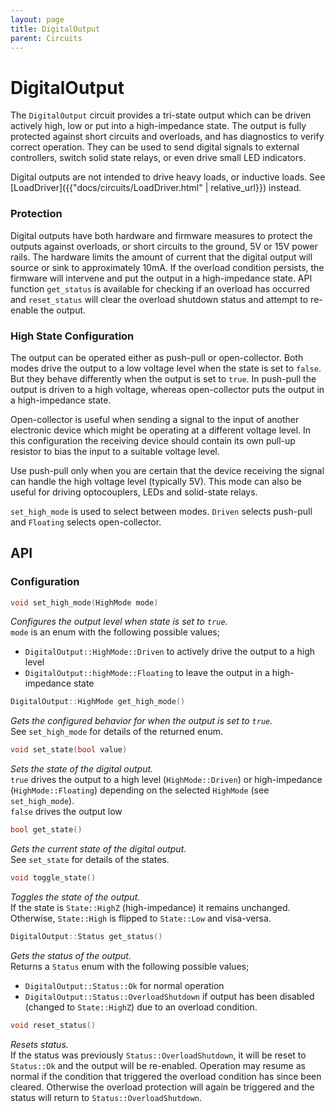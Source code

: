 ```yaml
---
layout: page
title: DigitalOutput
parent: Circuits
---
```


# DigitalOutput
The `DigitalOutput` circuit provides a tri-state output which can be driven actively high, low or put into a high-impedance state. The output is fully protected against short circuits and overloads, and has diagnostics to verify correct operation. They can be used to send digital signals to external controllers, switch solid state relays, or even drive small LED indicators.  

Digital outputs are not intended to drive heavy loads, or inductive loads. See [LoadDriver]({{"docs/circuits/LoadDriver.html" | relative_url}}) instead.


### Protection
Digital outputs have both hardware and firmware measures to protect the outputs against overloads, or short circuits to the ground, 5V or 15V power rails. The hardware limits the amount of current that the digital output will source or sink to approximately 10mA. If the overload condition persists, the firmware will intervene and put the output in a high-impedance state. API function `get_status` is available for checking if an overload has occurred and `reset_status` will clear the overload shutdown status and attempt to re-enable the output.

### High State Configuration
The output can be operated either as push-pull or open-collector. Both modes drive the output to a low voltage level when the state is set to `false`. But they behave differently when the output is set to `true`. In push-pull the output is driven to a high voltage, whereas open-collector puts the output in a high-impedance state. 

Open-collector is useful when sending a signal to the input of another electronic device which might be operating at a different voltage level. In this configuration the receiving device should contain its own pull-up resistor to bias the input to a suitable voltage level. 

Use push-pull only when you are certain that the device receiving the signal can handle the high voltage level (typically 5V). This mode can also be useful for driving optocouplers, LEDs and solid-state relays.

`set_high_mode` is used to select between modes. `Driven` selects push-pull and `Floating` selects open-collector.

## API
### Configuration
```cpp
void set_high_mode(HighMode mode)
```
*Configures the output level when state is set to `true`.*  
`mode` is an enum with the following possible values;
* `DigitalOutput::HighMode::Driven` to actively drive the output to a high level
* `DigitalOutput::highMode::Floating` to leave the output in a high-impedance state

```cpp
DigitalOutput::HighMode get_high_mode()
```
*Gets the configured behavior for when the output is set to `true`.*  
See `set_high_mode` for details of the returned enum.

```cpp
void set_state(bool value)
```
*Sets the state of the digital output.*  
`true` drives the output to a high level (`HighMode::Driven`) or high-impedance (`HighMode::Floating`) depending on the selected `HighMode` (see `set_high_mode`).   
`false` drives the output low  

```cpp
bool get_state()
```
*Gets the current state of the digital output.*  
See `set_state` for details of the states.

```cpp
void toggle_state()
```
*Toggles the state of the output.*  
If the state is `State::HighZ` (high-impedance) it remains unchanged. Otherwise, `State::High` is flipped to `State::Low` and visa-versa.

```cpp
DigitalOutput::Status get_status()
```
*Gets the status of the output.*  
Returns a `Status` enum with the following possible values;
* `DigitalOutput::Status::Ok` for normal operation
* `DigitalOutput::Status::OverloadShutdown` if output has been disabled (changed to `State::HighZ`) due to an overload condition.

```cpp
void reset_status()
```
*Resets status.*  
If the status was previously `Status::OverloadShutdown`, it will be reset to `Status::Ok` and the output will be re-enabled. Operation may resume as normal if the condition that triggered the overload condition has since been cleared. Otherwise the overload protection will again be triggered and the status will return to `Status::OverloadShutdown`.